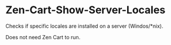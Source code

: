 # Zen-Cart-Show-Server-Locales
Checks if specific locales are installed on a server (Windos/*nix).

Does not need Zen Cart to run.
